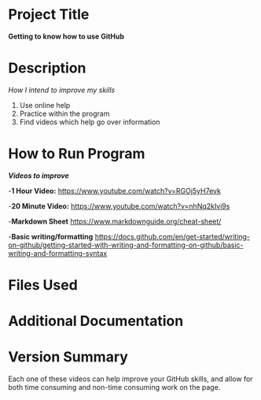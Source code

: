 # Project Title
**Getting to know how to use GitHub**
# Description
*How I intend to improve my skills*
1. Use online help
2. Practice within the program
3. Find videos which help go over information 
# How to Run Program
***Videos to improve***

-**1 Hour Video:** https://www.youtube.com/watch?v=RGOj5yH7evk

-**20 Minute Video:** https://www.youtube.com/watch?v=nhNq2kIvi9s

-**Markdown Sheet** https://www.markdownguide.org/cheat-sheet/
  
-**Basic writing/formatting** https://docs.github.com/en/get-started/writing-on-github/getting-started-with-writing-and-formatting-on-github/basic-writing-and-formatting-syntax  
  
# Files Used 

# Additional Documentation

# Version Summary
Each one of these videos can help improve your GitHub skills, and allow for both time consuming and non-time consuming work on the page. 
